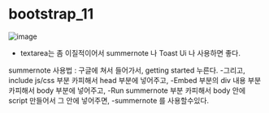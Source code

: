 # bootstrap_11

![image](https://user-images.githubusercontent.com/37132897/158371028-5800d62e-db8d-4d3a-86a9-aa2271f3b8dd.png)

- textarea는 좀 이질적이어서 summernote 나 Toast Ui 나 사용하면 좋다.

summernote 사용법 : 구글에 쳐서 들어가서, getting started 누른다.
-그리고, include js/css 부분 카피해서 head 부분에 넣어주고, 
-Embed 부분의 div 내용 부분 카피해서 body 부분에 넣어주고,
-Run summernote 부분 카피해서 body 안에 script 만들어서 그 안에 넣어주면,
-summernote 를 사용할수있다.
